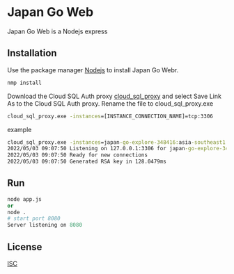 # Japan Go Web

Japan Go Web is a Nodejs express

## Installation

Use the package manager [Nodejs](https://nodejs.org/en/download/) to install Japan Go Webr.

```bash
nmp install   
```
Download the Cloud SQL Auth proxy [cloud_sql_proxy](https://cloud.google.com/sql/docs/mysql/connect-admin-proxy#install) and select Save Link As to the Cloud SQL Auth proxy. Rename the file to cloud_sql_proxy.exe

```cmd
cloud_sql_proxy.exe -instances=[INSTANCE_CONNECTION_NAME]=tcp:3306
```
example 
```cmd 
cloud_sql_proxy.exe -instances=japan-go-explore-348416:asia-southeast1:cloud-group-4=tcp:3306
2022/05/03 09:07:50 Listening on 127.0.0.1:3306 for japan-go-explore-348416:asia-southeast1:cloud-group-4
2022/05/03 09:07:50 Ready for new connections
2022/05/03 09:07:50 Generated RSA key in 128.0479ms
```

## Run

```python
node app.js
or
node .
# start port 8080
Server listening on 8080
```

## License
[ISC](https://www.isc.org/licenses/)